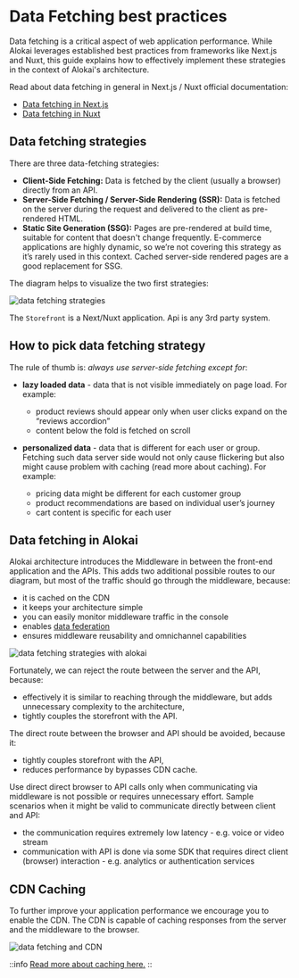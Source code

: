 # Data Fetching best practices

Data fetching is a critical aspect of web application performance. While Alokai leverages established best practices from frameworks like Next.js and Nuxt, this guide explains how to effectively implement these strategies in the context of Alokai's architecture.

Read about data fetching in general in Next.js / Nuxt official documentation:

- [Data fetching in Next.js](https://nextjs.org/docs/app/building-your-application/data-fetching)
- [Data fetching in Nuxt](https://nuxt.com/docs/getting-started/data-fetching)

## Data fetching strategies

There are three data-fetching strategies:

- **Client-Side Fetching:** Data is fetched by the client (usually a browser) directly from an API.
- **Server-Side Fetching / Server-Side Rendering (SSR):** Data is fetched on the server during the request and delivered to the client as pre-rendered HTML.
- **Static Site Generation (SSG):** Pages are pre-rendered at build time, suitable for content that doesn't change frequently. E-commerce applications are highly dynamic, so we’re not covering this strategy as it’s rarely used in this context. Cached server-side rendered pages are a good replacement for SSG.

The diagram helps to visualize the two first strategies:

<img src="/images/data-fetching-strategies.svg" alt="data fetching strategies" class="mx-auto">

The `Storefront` is a Next/Nuxt application. Api is any 3rd party system.

## How to pick data fetching strategy

The rule of thumb is: _always use server-side fetching except for_:

- **lazy loaded data** - data that is not visible immediately on page load. For example:
  - product reviews should appear only when user clicks expand on the “reviews accordion”
  - content below the fold is fetched on scroll

- **personalized data** - data that is different for each user or group. Fetching such data server side would not only cause flickering but also might cause problem with caching (read more about caching). For example:
  - pricing data might be different for each customer group
  - product recommendations are based on individual user’s journey
  - cart content is specific for each user

## Data fetching in Alokai

Alokai architecture introduces the Middleware in between the front-end application and the APIs. This adds two additional possible routes to our diagram, but most of the traffic should go through the middleware, because:

- it is cached on the CDN
- it keeps your architecture simple
- you can easily monitor middleware traffic in the console
- enables [data federation](/middleware/guides/federation)
- ensures middleware reusability and omnichannel capabilities

<img src="/images/data-fetching-alokai-strategies.svg" alt="data fetching strategies with alokai" class="mx-auto">

Fortunately, we can reject the route between the server and the API, because:

- effectively it is similar to reaching through the middleware, but adds unnecessary complexity to the architecture,
- tightly couples the storefront with the API.

The direct route between the browser and API should be avoided, because it:

- tightly couples storefront with the API,
- reduces performance by bypasses CDN cache.

Use direct direct browser to API calls only when communicating via middleware is not possible or requires unnecessary effort. Sample scenarios when it might be valid to communicate directly between client and API:

- the communication requires extremely low latency - e.g. voice or video stream
- communication with API is done via some SDK that requires direct client (browser) interaction - e.g. analytics or authentication services

## CDN Caching

To further improve your application performance we encourage you to enable the CDN. The CDN is capable of caching responses from the server and the middleware to the browser.

<img src="/images/data-fetching-cdn.svg" alt="data fetching and CDN" class="mx-auto">

::info
[Read more about caching here.](/storefront/features/cdn/making-ssr-cacheable)
::